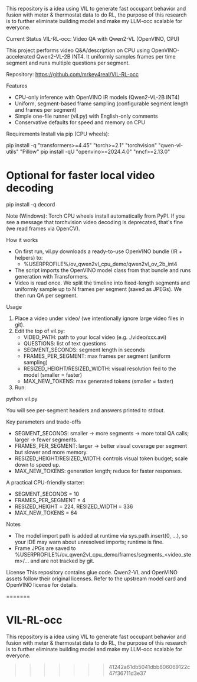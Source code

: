This repository is a idea using VIL to generate fast occupant behavior and fusion with meter & thermostat data to do RL, the purpose of this research is to further eliminate building model and make my LLM-occ scalable for everyone.

Current Status
VIL-RL-occ: Video QA with Qwen2-VL (OpenVINO, CPU)

This project performs video Q&A/description on CPU using OpenVINO-accelerated Qwen2-VL-2B INT4. It uniformly samples frames per time segment and runs multiple questions per segment.

Repository: https://github.com/mrkey4real/VIL-RL-occ

Features
- CPU-only inference with OpenVINO IR models (Qwen2-VL-2B INT4)
- Uniform, segment-based frame sampling (configurable segment length and frames per segment)
- Simple one-file runner (vil.py) with English-only comments
- Conservative defaults for speed and memory on CPU

Requirements
Install via pip (CPU wheels):

pip install -q "transformers>=4.45" "torch>=2.1" "torchvision" "qwen-vl-utils" "Pillow"
pip install -qU "openvino>=2024.4.0" "nncf>=2.13.0"
# Optional for faster local video decoding
pip install -q decord

Note (Windows): Torch CPU wheels install automatically from PyPI. If you see a message that torchvision video decoding is deprecated, that's fine (we read frames via OpenCV).

How it works
- On first run, vil.py downloads a ready-to-use OpenVINO bundle (IR + helpers) to:
  - %USERPROFILE%/ov_qwen2vl_cpu_demo/qwen2vl_ov_2b_int4
- The script imports the OpenVINO model class from that bundle and runs generation with Transformers.
- Video is read once. We split the timeline into fixed-length segments and uniformly sample up to N frames per segment (saved as JPEGs). We then run QA per segment.

Usage
1) Place a video under video/ (we intentionally ignore large video files in git).
2) Edit the top of vil.py:
   - VIDEO_PATH: path to your local video (e.g. ./video/xxx.avi)
   - QUESTIONS: list of text questions
   - SEGMENT_SECONDS: segment length in seconds
   - FRAMES_PER_SEGMENT: max frames per segment (uniform sampling)
   - RESIZED_HEIGHT/RESIZED_WIDTH: visual resolution fed to the model (smaller = faster)
   - MAX_NEW_TOKENS: max generated tokens (smaller = faster)
3) Run:

python vil.py

You will see per-segment headers and answers printed to stdout.

Key parameters and trade-offs
- SEGMENT_SECONDS: smaller → more segments → more total QA calls; larger → fewer segments.
- FRAMES_PER_SEGMENT: larger → better visual coverage per segment but slower and more memory.
- RESIZED_HEIGHT/RESIZED_WIDTH: controls visual token budget; scale down to speed up.
- MAX_NEW_TOKENS: generation length; reduce for faster responses.

A practical CPU-friendly starter:
- SEGMENT_SECONDS = 10
- FRAMES_PER_SEGMENT = 4
- RESIZED_HEIGHT = 224, RESIZED_WIDTH = 336
- MAX_NEW_TOKENS = 64

Notes
- The model import path is added at runtime via sys.path.insert(0, ...), so your IDE may warn about unresolved imports; runtime is fine.
- Frame JPGs are saved to %USERPROFILE%/ov_qwen2vl_cpu_demo/frames/segments_<video_stem>/... and are not tracked by git.

License
This repository contains glue code. Qwen2-VL and OpenVINO assets follow their original licenses. Refer to the upstream model card and OpenVINO license for details.

=======
# VIL-RL-occ
This repository is a idea using VIL to generate fast occupant behavior and fusion with meter &amp; thermostat data to do RL, the purpose of this research is to further eliminate building model and make my LLM-occ scalable for everyone.
>>>>>>> 41242a61db5041dbb806069122c47f36711d3e37
